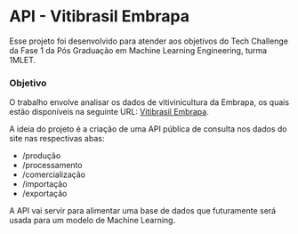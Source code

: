 # API - Vitibrasil Embrapa 

Esse projeto foi desenvolvido para atender aos objetivos do Tech Challenge da Fase 1 da Pós Graduação em Machine Learning Engineering, turma 1MLET. 

### Objetivo

O trabalho envolve analisar os dados de vitivinicultura da Embrapa, os quais estão disponíveis na seguinte URL: [Vitibrasil Embrapa](http://vitibrasil.cnpuv.embrapa.br/index.php?opcao=opt_01).

A ideia do projeto é a criação de uma API pública de consulta nos dados do site nas respectivas abas:

-   /produção
-   /processamento
-   /comercialização
-   /importação
-   /exportação

A API vai servir para alimentar uma base de dados que futuramente será usada para um modelo de Machine Learning.
